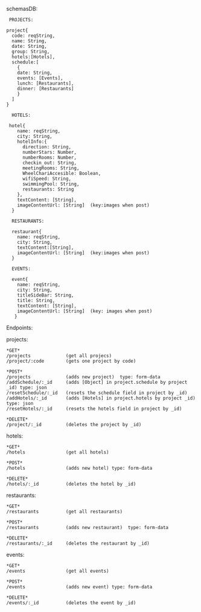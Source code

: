 schemasDB:
~~~
 PROJECTS:
 
project{
  code: reqString,
  name: String,
  date: String,
  group: String,
  hotels:[Hotels],
  schedule:[
    {
    date: String,
    events: [Events],
    lunch: [Restaurants],
    dinner: [Restaurants]
    }
  ]
}
~~~
~~~  
  HOTELS:
  
 hotel{ 
    name: reqString,
    city: String,
    hotelInfo:{
      direction: String,
      numberStars: Number,
      numberRooms: Number,
      checkin_out: String,
      meetingRooms: String,
      WheelChariAccesible: Boolean,
      wifiSpeed: String,
      swimmingPool: String,
      restaurants: String
    },  
    textContent: [String],
    imageContentUrl: [String]  (key:images when post)
  }
~~~
~~~  
  RESTAURANTS:
  
  restaurant{
    name: reqString,
    city: String,
    textContent:[String],
    imageContentUrl: [String]  (key:images when post)
  }
~~~   
~~~  
  EVENTS:
  
  event{
    name: reqString,
    city: String,
    titleSideBar: String,
    title: String,
    textContent: [String],
    imageContentUrl: [String]  (key: images when post)
   }
~~~ 

Endpoints:
  
  projects:

    *GET*
    /projects             (get all projecs) 
    /project/:code        (gets one project by code) 
    
    *POST*
    /projects             (adds new project)  type: form-data
    /addSchedule/:_id     (adds [Object] in project.schedule by project _id) type: json
    /resetSchedule/:_id   (resets the schedule field in project by _id) 
    /addHotels/:_id       (adds [Hotels] in project.hotels by project _id) type: json
    /resetHotels/:_id     (resets the hotels field in project by _id) 

    *DELETE*
    /project/:_id         (deletes the project by _id) 

  hotels:

    *GET*
    /hotels               (get all hotels) 

    *POST*
    /hotels               (adds new hotel) type: form-data 

    *DELETE*
    /hotels/:_id          (deletes the hotel by _id)

  restaurants:

    *GET*
    /restaurants          (get all restaurants) 

    *POST*
    /restaurants          (adds new restaurant)  type: form-data 

    *DELETE*
    /restaurants/:_id     (deletes the restaurant by _id) 

  events:

    *GET*
    /events               (get all events) 

    *POST*
    /events               (adds new event) type: form-data 

    *DELETE*
    /events/:_id          (deletes the event by _id) 
